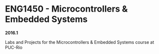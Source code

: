 # ENG1450 - Microcontrollers & Embedded Systems

**2016.1**

Labs and Projects for the Microcontrollers & Embedded Systems course at PUC-Rio
